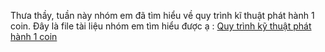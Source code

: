 Thưa thầy, tuần này nhóm em đã tìm hiểu về quy trình kĩ thuật phát hành 1 coin. Đây là file tài liệu nhóm em tìm hiểu được ạ : [Quy trình kỹ thuật phát hành 1 coin](https://github.com/hung14102001/SE06-24.2/blob/master/Documents/Quy%20tr%C3%ACnh%20k%C4%A9%20thu%E1%BA%ADt%20ph%C3%A1t%20h%C3%A0nh%201%20coin.MD)
